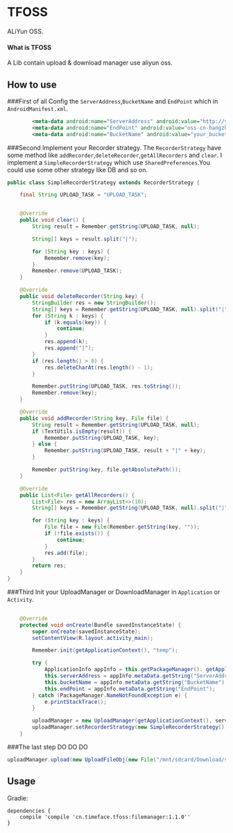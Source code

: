 # TFOSS
ALiYun OSS.


#### What is TFOSS
A Lib contain upload & download manager use aliyun oss.


## How to use

###First of all
Config the `ServerAddress`,`BucketName` and `EndPoint` which in `AndroidManifest.xml`.

```xml
        <meta-data android:name="ServerAddress" android:value="http://your/server/address/that/request/sts/token"/>
        <meta-data android:name="EndPoint" android:value="oss-cn-hangzhou.aliyuncs.com"/>
        <meta-data android:name="BucketName" android:value="your_bucket_name"/>
```

###Second 
Implement your Recorder strategy.
The `RecorderStrategy` have some method like `addRecorder`,`deleteRecorder`,`getAllRecorders` and `clear`.
I implement a `SimpleRecorderStrategy` which use `SharedPreferences`.You could use some other strategy like DB and so on.

```java
public class SimpleRecorderStrategy extends RecorderStrategy {

    final String UPLOAD_TASK = "UPLOAD_TASK";


    @Override
    public void clear() {
        String result = Remember.getString(UPLOAD_TASK, null);

        String[] keys = result.split("|");

        for (String key : keys) {
            Remember.remove(key);
        }
        Remember.remove(UPLOAD_TASK);
    }

    @Override
    public void deleteRecorder(String key) {
        StringBuilder res = new StringBuilder();
        String[] keys = Remember.getString(UPLOAD_TASK, null).split("|");
        for (String k : keys) {
            if (k.equals(key)) {
                continue;
            }
            res.append(k);
            res.append("|");
        }
        if (res.length() > 0) {
            res.deleteCharAt(res.length() - 1);
        }

        Remember.putString(UPLOAD_TASK, res.toString());
        Remember.remove(key);
    }

    @Override
    public void addRecorder(String key, File file) {
        String result = Remember.getString(UPLOAD_TASK, null);
        if (TextUtils.isEmpty(result)) {
            Remember.putString(UPLOAD_TASK, key);
        } else {
            Remember.putString(UPLOAD_TASK, result + "|" + key);
        }

        Remember.putString(key, file.getAbsolutePath());
    }

    @Override
    public List<File> getAllRecorders() {
        List<File> res = new ArrayList<>(10);
        String[] keys = Remember.getString(UPLOAD_TASK, null).split("|");

        for (String key : keys) {
            File file = new File(Remember.getString(key, ""));
            if (!file.exists()) {
                continue;
            }
            res.add(file);
        }
        return res;
    }
}
```


###Third 
Init your UploadManager or DownloadManager in `Application` or `Activity`.

```java
        
    @Override
    protected void onCreate(Bundle savedInstanceState) {
        super.onCreate(savedInstanceState);
        setContentView(R.layout.activity_main);

        Remember.init(getApplicationContext(), "temp");

        try {
            ApplicationInfo appInfo = this.getPackageManager(). getApplicationInfo(this.getPackageName(), PackageManager.GET_META_DATA);
            this.serverAddress = appInfo.metaData.getString("ServerAddress");
            this.bucketName = appInfo.metaData.getString("BucketName");
            this.endPoint = appInfo.metaData.getString("EndPoint");
        } catch (PackageManager.NameNotFoundException e) {
            e.printStackTrace();
        }

        uploadManager = new UploadManager(getApplicationContext(), serverAddress, endPoint, bucketName);
        uploadManager.setRecorderStrategy(new SimpleRecorderStrategy());
    }
```


###The last step 
DO  DO  DO

```java
uploadManager.upload(new UploadFileObj(new File("/mnt/sdcard/Download/swift.jpg")));
```



Usage
--------

Gradle:

    dependencies {
        compile 'compile 'cn.timeface.tfoss:filemanager:1.1.0''
    }


    
